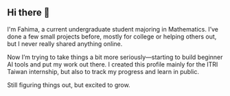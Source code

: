 ## Hi there 👋

I'm Fahima, a current undergraduate student majoring in Mathematics. I’ve done a few small projects before, mostly for college or helping others out, but I never really shared anything online.

Now I’m trying to take things a bit more seriously—starting to build beginner AI tools and put my work out there. I created this profile mainly for the ITRI Taiwan internship, but also to track my progress and learn in public.

Still figuring things out, but excited to grow.

